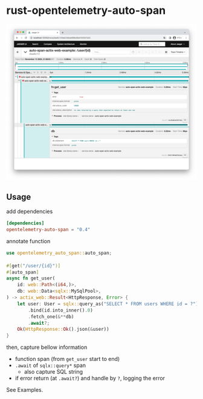# rust-opentelemetry-auto-span

![](./image.png)

## Usage

add dependencies

```toml
[dependencies]
opentelemetry-auto-span = "0.4"
```

annotate function

```rust
use opentelemetry_auto_span::auto_span;

#[get("/user/{id}")]
#[auto_span]
async fn get_user(
    id: web::Path<(i64,)>,
    db: web::Data<sqlx::MySqlPool>,
) -> actix_web::Result<HttpResponse, Error> {
    let user: User = sqlx::query_as("SELECT * FROM users WHERE id = ?")
        .bind(id.into_inner().0)
        .fetch_one(&**db)
        .await?;
    Ok(HttpResponse::Ok().json(&user))
}
```

then, capture bellow information

* function span (from `get_user` start to end)
* `.await` of `sqlx::query*` span
    * also capture SQL string
* if error return (at `.await?`) and handle by `?`, logging the error

See Examples.

